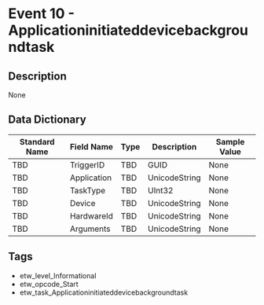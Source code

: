 # Event 10 - Applicationinitiateddevicebackgroundtask

## Description
None

## Data Dictionary
|Standard Name|Field Name|Type|Description|Sample Value|
|---|---|---|---|---|
|TBD|TriggerID|TBD|GUID|None|None|
|TBD|Application|TBD|UnicodeString|None|None|
|TBD|TaskType|TBD|UInt32|None|None|
|TBD|Device|TBD|UnicodeString|None|None|
|TBD|HardwareId|TBD|UnicodeString|None|None|
|TBD|Arguments|TBD|UnicodeString|None|None|

## Tags
* etw_level_Informational
* etw_opcode_Start
* etw_task_Applicationinitiateddevicebackgroundtask
